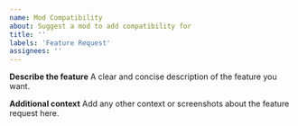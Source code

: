 ```yaml
---
name: Mod Compatibility
about: Suggest a mod to add compatibility for
title: ''
labels: 'Feature Request'
assignees: ''
---
```


**Describe the feature**
A clear and concise description of the feature you want.

**Additional context**
Add any other context or screenshots about the feature request here.
